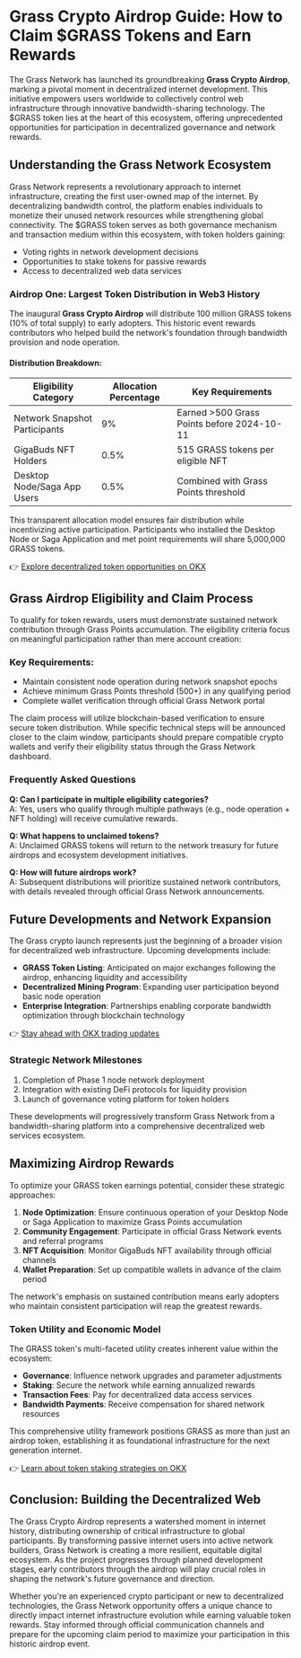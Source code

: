 # Grass Crypto Airdrop Guide: How to Claim $GRASS Tokens and Earn Rewards

The Grass Network has launched its groundbreaking **Grass Crypto Airdrop**, marking a pivotal moment in decentralized internet development. This initiative empowers users worldwide to collectively control web infrastructure through innovative bandwidth-sharing technology. The $GRASS token lies at the heart of this ecosystem, offering unprecedented opportunities for participation in decentralized governance and network rewards.

## Understanding the Grass Network Ecosystem

Grass Network represents a revolutionary approach to internet infrastructure, creating the first user-owned map of the internet. By decentralizing bandwidth control, the platform enables individuals to monetize their unused network resources while strengthening global connectivity. The $GRASS token serves as both governance mechanism and transaction medium within this ecosystem, with token holders gaining:

- Voting rights in network development decisions
- Opportunities to stake tokens for passive rewards
- Access to decentralized web data services

### Airdrop One: Largest Token Distribution in Web3 History

The inaugural **Grass Crypto Airdrop** will distribute 100 million GRASS tokens (10% of total supply) to early adopters. This historic event rewards contributors who helped build the network's foundation through bandwidth provision and node operation.

#### Distribution Breakdown:
| Eligibility Category        | Allocation Percentage | Key Requirements                          |
|-----------------------------|-----------------------|-------------------------------------------|
| Network Snapshot Participants | 9%                   | Earned >500 Grass Points before 2024-10-11 |
| GigaBuds NFT Holders        | 0.5%                 | 515 GRASS tokens per eligible NFT         |
| Desktop Node/Saga App Users | 0.5%                 | Combined with Grass Points threshold      |

This transparent allocation model ensures fair distribution while incentivizing active participation. Participants who installed the Desktop Node or Saga Application and met point requirements will share 5,000,000 GRASS tokens.

👉 [Explore decentralized token opportunities on OKX](https://bit.ly/okx-bonus)

## Grass Airdrop Eligibility and Claim Process

To qualify for token rewards, users must demonstrate sustained network contribution through Grass Points accumulation. The eligibility criteria focus on meaningful participation rather than mere account creation:

### Key Requirements:
- Maintain consistent node operation during network snapshot epochs
- Achieve minimum Grass Points threshold (500+) in any qualifying period
- Complete wallet verification through official Grass Network portal

The claim process will utilize blockchain-based verification to ensure secure token distribution. While specific technical steps will be announced closer to the claim window, participants should prepare compatible crypto wallets and verify their eligibility status through the Grass Network dashboard.

### Frequently Asked Questions

**Q: Can I participate in multiple eligibility categories?**  
A: Yes, users who qualify through multiple pathways (e.g., node operation + NFT holding) will receive cumulative rewards.

**Q: What happens to unclaimed tokens?**  
A: Unclaimed GRASS tokens will return to the network treasury for future airdrops and ecosystem development initiatives.

**Q: How will future airdrops work?**  
A: Subsequent distributions will prioritize sustained network contributors, with details revealed through official Grass Network announcements.

## Future Developments and Network Expansion

The Grass crypto launch represents just the beginning of a broader vision for decentralized web infrastructure. Upcoming developments include:

- **GRASS Token Listing**: Anticipated on major exchanges following the airdrop, enhancing liquidity and accessibility
- **Decentralized Mining Program**: Expanding user participation beyond basic node operation
- **Enterprise Integration**: Partnerships enabling corporate bandwidth optimization through blockchain technology

👉 [Stay ahead with OKX trading updates](https://bit.ly/okx-bonus)

### Strategic Network Milestones
1. Completion of Phase 1 node network deployment
2. Integration with existing DeFi protocols for liquidity provision
3. Launch of governance voting platform for token holders

These developments will progressively transform Grass Network from a bandwidth-sharing platform into a comprehensive decentralized web services ecosystem.

## Maximizing Airdrop Rewards

To optimize your GRASS token earnings potential, consider these strategic approaches:

1. **Node Optimization**: Ensure continuous operation of your Desktop Node or Saga Application to maximize Grass Points accumulation
2. **Community Engagement**: Participate in official Grass Network events and referral programs
3. **NFT Acquisition**: Monitor GigaBuds NFT availability through official channels
4. **Wallet Preparation**: Set up compatible wallets in advance of the claim period

The network's emphasis on sustained contribution means early adopters who maintain consistent participation will reap the greatest rewards.

### Token Utility and Economic Model

The GRASS token's multi-faceted utility creates inherent value within the ecosystem:
- **Governance**: Influence network upgrades and parameter adjustments
- **Staking**: Secure the network while earning annualized rewards
- **Transaction Fees**: Pay for decentralized data access services
- **Bandwidth Payments**: Receive compensation for shared network resources

This comprehensive utility framework positions GRASS as more than just an airdrop token, establishing it as foundational infrastructure for the next generation internet.

👉 [Learn about token staking strategies on OKX](https://bit.ly/okx-bonus)

## Conclusion: Building the Decentralized Web

The Grass Crypto Airdrop represents a watershed moment in internet history, distributing ownership of critical infrastructure to global participants. By transforming passive internet users into active network builders, Grass Network is creating a more resilient, equitable digital ecosystem. As the project progresses through planned development stages, early contributors through the airdrop will play crucial roles in shaping the network's future governance and direction.

Whether you're an experienced crypto participant or new to decentralized technologies, the Grass Network opportunity offers a unique chance to directly impact internet infrastructure evolution while earning valuable token rewards. Stay informed through official communication channels and prepare for the upcoming claim period to maximize your participation in this historic airdrop event.